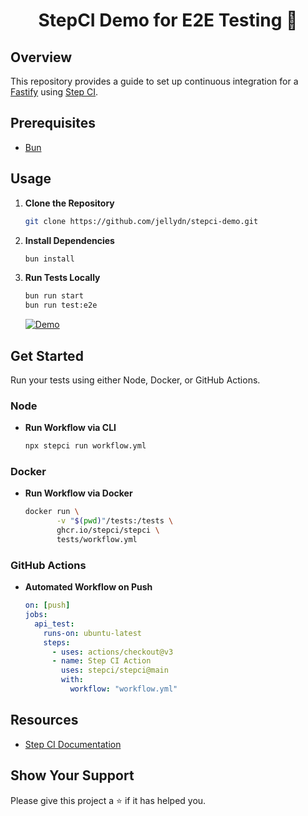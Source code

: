 <h1 align="center">StepCI Demo for E2E Testing 👋</h1>

## Overview

This repository provides a guide to set up continuous integration for a [Fastify](https://fastify.dev/docs/latest/Reference/TypeScript/) using [Step CI](https://stepci.com/#get-started).

## Prerequisites

- [Bun](https://bun.sh/)

## Usage

1. **Clone the Repository**

   ```bash
   git clone https://github.com/jellydn/stepci-demo.git
   ```

2. **Install Dependencies**

   ```bash
   bun install
   ```

3. **Run Tests Locally**

   ```bash
   bun run start
   bun run test:e2e
   ```

   [![Demo](https://i.gyazo.com/10b1e6a520bac9044e4db5d5faacebb4.gif)](https://gyazo.com/10b1e6a520bac9044e4db5d5faacebb4)

## Get Started

Run your tests using either Node, Docker, or GitHub Actions.

### Node

- **Run Workflow via CLI**
  ```bash
  npx stepci run workflow.yml
  ```

### Docker

- **Run Workflow via Docker**
  ```bash
  docker run \
         -v "$(pwd)"/tests:/tests \
         ghcr.io/stepci/stepci \
         tests/workflow.yml
  ```

### GitHub Actions

- **Automated Workflow on Push**
  ```yaml
  on: [push]
  jobs:
    api_test:
      runs-on: ubuntu-latest
      steps:
        - uses: actions/checkout@v3
        - name: Step CI Action
          uses: stepci/stepci@main
          with:
            workflow: "workflow.yml"
  ```

## Resources

- [Step CI Documentation](https://docs.stepci.com/guides/concepts.html)

## Show Your Support

Please give this project a ⭐️ if it has helped you.
